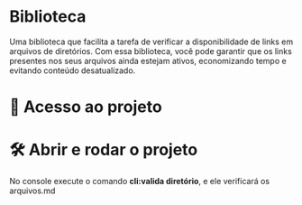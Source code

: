 # Biblioteca

Uma biblioteca que facilita a tarefa de verificar a disponibilidade de links em arquivos de diretórios. Com essa biblioteca, você pode garantir que os links presentes nos seus arquivos ainda estejam ativos, economizando tempo e evitando conteúdo desatualizado.

# 📁 Acesso ao projeto

# 🛠️ Abrir e rodar o projeto

No console execute o comando **cli:valida diretório**, e ele verificará os arquivos.md
